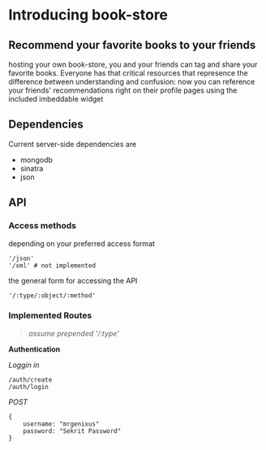 # Introducing book-store #
## Recommend  your favorite books to your friends ##
hosting your own book-store, you and your friends can tag and share your favorite books.  Everyone has that critical resources that represence the difference between understanding and confusion: now you can reference your friends' recommendations right on their profile pages using the included imbeddable widget


## Dependencies ##
Current server-side dependencies are
* mongodb
* sinatra
* json

## API ##
### Access methods ###
depending on your preferred access format

    '/json'
    '/xml' # not implemented

the general form for accessing the API

    '/:type/:object/:method' 

### Implemented Routes ###
> *assume prepended '/:type'*

**Authentication**

*Loggin in*

    /auth/create
    /auth/login

*POST*

    {
        username: "mrgenixus"
        password: "Sekrit Password"
    }

